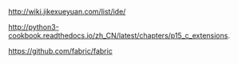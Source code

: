 http://wiki.jikexueyuan.com/list/ide/

http://python3-cookbook.readthedocs.io/zh_CN/latest/chapters/p15_c_extensions.

https://github.com/fabric/fabric
